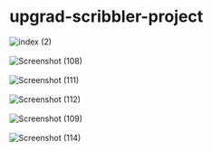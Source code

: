 # upgrad-scribbler-project

![index (2)](https://user-images.githubusercontent.com/72148597/104352202-62d54c80-552c-11eb-9e99-00d4037efd0f.png)
<br>
<br>
![Screenshot (108)](https://user-images.githubusercontent.com/72148597/104352719-0888bb80-552d-11eb-9b61-3c8fd03c8f4e.png)
<br>
<br>
![Screenshot (111)](https://user-images.githubusercontent.com/72148597/104353276-b98f5600-552d-11eb-8b35-74aa2cc8788d.png)
<br>
<br>
![Screenshot (112)](https://user-images.githubusercontent.com/72148597/104353547-02470f00-552e-11eb-9215-a27ff992dd37.png)
<br>
<br>
![Screenshot (109)](https://user-images.githubusercontent.com/72148597/104354146-ca8c9700-552e-11eb-90ea-08497a3920a4.png)
<br>
<br>
![Screenshot (114)](https://user-images.githubusercontent.com/72148597/104354668-8a79e400-552f-11eb-95d8-37220622c2c6.png)



